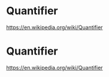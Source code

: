 # Quantifier

https://en.wikipedia.org/wiki/Quantifier
# Quantifier

https://en.wikipedia.org/wiki/Quantifier
